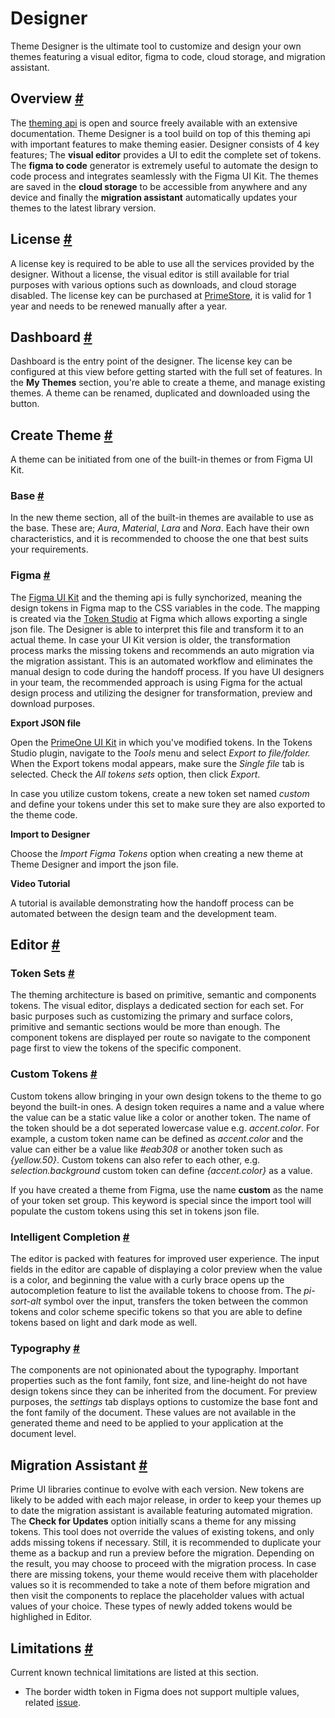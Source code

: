 # Designer

Theme Designer is the ultimate tool to customize and design your own themes featuring a visual editor, figma to code, cloud storage, and migration assistant.

## Overview [#](https://primevue.org/designer/guide/#overview)

The [theming api](https://primevue.org/theming/styled) is open and source freely available with an extensive documentation. Theme Designer is a tool build on top of this theming api with important features to make theming easier. Designer consists of 4 key features; The **visual editor** provides a UI to edit the complete set of tokens. The **figma to code** generator is extremely useful to automate the design to code process and integrates seamlessly with the Figma UI Kit. The themes are saved in the **cloud storage** to be accessible from anywhere and any device and finally the **migration assistant** automatically updates your themes to the latest library version.

## License [#](https://primevue.org/designer/guide/#license)

A license key is required to be able to use all the services provided by the designer. Without a license, the visual editor is still available for trial purposes with various options such as downloads, and cloud storage disabled. The license key can be purchased at [PrimeStore](https://primefaces.org/store/designer.xhtml), it is valid for 1 year and needs to be renewed manually after a year.

## Dashboard [#](https://primevue.org/designer/guide/#dashboard)

Dashboard is the entry point of the designer. The license key can be configured at this view before getting started with the full set of features. In the **My Themes** section, you're able to create a theme, and manage existing themes. A theme can be renamed, duplicated and downloaded using the  button.

## Create Theme [#](https://primevue.org/designer/guide/#create)

A theme can be initiated from one of the built-in themes or from Figma UI Kit.

### Base [#](https://primevue.org/designer/guide/#base)

In the new theme section, all of the built-in themes are available to use as the base. These are; *Aura*, *Material*, *Lara* and *Nora*. Each have their own characteristics, and it is recommended to choose the one that best suits your requirements.

### Figma [#](https://primevue.org/designer/guide/#figma)

The [Figma UI Kit](https://primevue.org/designer/guide/uikit) and the theming api is fully synchorized, meaning the design tokens in Figma map to the CSS variables in the code. The mapping is created via the [Token Studio](https://tokens.studio/) at Figma which allows exporting a single json file. The Designer is able to interpret this file and transform it to an actual theme. In case your UI Kit version is older, the transformation process marks the missing tokens and recommends an auto migration via the migration assistant. This is an automated workflow and eliminates the manual design to code during the handoff process. If you have UI designers in your team, the recommended approach is using Figma for the actual design process and utilizing the designer for transformation, preview and download purposes.

**Export JSON file**

Open the [PrimeOne UI Kit](https://primevue.org/uikit) in which you've modified tokens. In the Tokens Studio plugin, navigate to the *Tools* menu and select *Export to file/folder.* When the Export tokens modal appears, make sure the *Single file* tab is selected. Check the *All tokens sets* option, then click *Export*.

In case you utilize custom tokens, create a new token set named *custom* and define your tokens under this set to make sure they are also exported to the theme code.

**Import to Designer**

Choose the *Import Figma Tokens* option when creating a new theme at Theme Designer and import the json file.

**Video Tutorial**

A tutorial is available demonstrating how the handoff process can be automated between the design team and the development team.

## Editor [#](https://primevue.org/designer/guide/#editor)

### Token Sets [#](https://primevue.org/designer/guide/#tokensets)

The theming architecture is based on primitive, semantic and components tokens. The visual editor, displays a dedicated section for each set. For basic purposes such as customizing the primary and surface colors, primitive and semantic sections would be more than enough. The component tokens are displayed per route so navigate to the component page first to view the tokens of the specific component.

### Custom Tokens [#](https://primevue.org/designer/guide/#customtokens)

Custom tokens allow bringing in your own design tokens to the theme to go beyond the built-in ones. A design token requires a name and a value where the value can be a static value like a color or another token. The name of the token should be a dot seperated lowercase value e.g. *accent.color*. For example, a custom token name can be defined as *accent.color* and the value can either be a value like *#eab308* or another token such as *{yellow.50}*. Custom tokens can also refer to each other, e.g. *selection.background* custom token can define *{accent.color}* as a value.

If you have created a theme from Figma, use the name **custom** as the name of your token set group. This keyword is special since the import tool will populate the custom tokens using this set in tokens json file.

### Intelligent Completion [#](https://primevue.org/designer/guide/#autocomplete)

The editor is packed with features for improved user experience. The input fields in the editor are capable of displaying a color preview when the value is a color, and beginning the value with a curly brace opens up the autocompletion feature to list the available tokens to choose from. The *pi-sort-alt* symbol over the input, transfers the token between the common tokens and color scheme specific tokens so that you are able to define tokens based on light and dark mode as well.

### Typography [#](https://primevue.org/designer/guide/#typography)

The components are not opinionated about the typography. Important properties such as the font family, font size, and line-height do not have design tokens since they can be inherited from the document. For preview purposes, the *settings* tab displays options to customize the base font and the font family of the document. These values are not available in the generated theme and need to be applied to your application at the document level.

## Migration Assistant [#](https://primevue.org/designer/guide/#migration)

Prime UI libraries continue to evolve with each version. New tokens are likely to be added with each major release, in order to keep your themes up to date the migration assistant is available featuring automated migration. The **Check for Updates** option initially scans a theme for any missing tokens. This tool does not override the values of existing tokens, and only adds missing tokens if necessary. Still, it is recommended to duplicate your theme as a backup and run a preview before the migration. Depending on the result, you may choose to proceed with the migration process. In case there are missing tokens, your theme would receive them with placeholder values so it is recommended to take a note of them before migration and then visit the components to replace the placeholder values with actual values of your choice. These types of newly added tokens would be highlighed in Editor.

## Limitations [#](https://primevue.org/designer/guide/#limitations)

Current known technical limitations are listed at this section.

* The border width token in Figma does not support multiple values, related [issue](https://github.com/tokens-studio/figma-plugin/issues/3237).